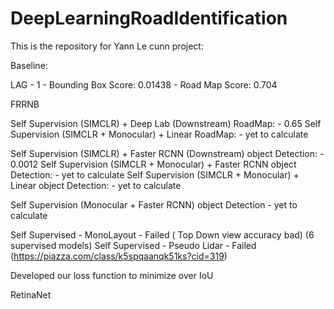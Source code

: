 # DeepLearningRoadIdentification

This is the repository for Yann Le cunn project:


Baseline:

LAG - 1 - Bounding Box Score: 0.01438 - Road Map Score: 0.704


FRRNB

Self Supervision (SIMCLR) + Deep Lab (Downstream) RoadMap: - 0.65
Self Supervision (SIMCLR + Monocular) + Linear RoadMap: - yet to calculate


Self Supervision (SIMCLR) + Faster RCNN (Downstream) object Detection: - 0.0012
Self Supervision (SIMCLR + Monocular) + Faster RCNN object Detection: - yet to calculate
Self Supervision (SIMCLR + Monocular) + Linear object Detection: - yet to calculate

Self Supervision (Monocular + Faster RCNN) object Detection - yet to calculate

Self Supervised - MonoLayout - Failed ( Top Down view  accuracy bad) (6 supervised models)
Self Supervised - Pseudo Lidar - Failed (https://piazza.com/class/k5spqaanqk51ks?cid=319)

Developed our loss function to minimize over IoU

RetinaNet 




